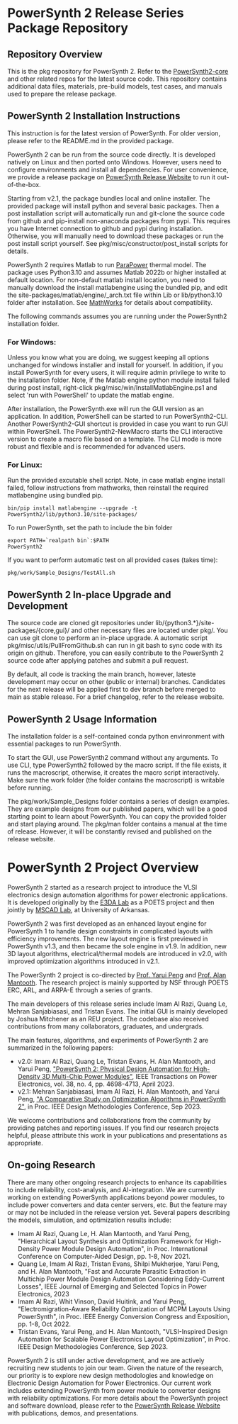 # PowerSynth 2 Release Series Package Repository
## Repository Overview
This is the pkg repository for PowerSynth 2. Refer to the [PowerSynth2-core](https://github.com/e3da/PowerSynth2-core) and other related repos for the latest source code. 
This repository contains additional data files, materials, pre-build models, test cases, and manuals used to prepare the release package. 

## PowerSynth 2 Installation Instructions
This instruction is for the latest version of PowerSynth. For older version, please refer to the README.md in the provided package. 

PowerSynth 2 can be run from the source code directly. It is developed natively on Linux and then ported onto Windows. However, users need to configure environments and install all dependencies. For user convenience, we provide a release package on [PowerSynth Release Website](https://e3da.csce.uark.edu/release/PowerSynth/) to run it out-of-the-box. 

Starting from v2.1, the package bundles local and online installer. The provided package will install python and several basic packages. Then a post installation script will automatically run and git-clone the source code from github and pip-install non-anaconda packages from pypi. This requires you have Internet connection to github and pypi during installation. Otherwise, you will manually need to download these packages or run the post install script yourself. See pkg/misc/constructor/post_install scripts for details. 

PowerSynth 2 requires Matlab to run [ParaPower](https://github.com/USArmyResearchLab/ParaPower) thermal model. The package uses Python3.10 and assumes Matlab 2022b or higher installed at default location. For non-default matlab install location, you need to manually download the install matlabengine using the bundled pip, and edit the site-packages/matlab/engine/_arch.txt file within Lib or lib/python3.10 folder after installation. 
See [MathWorks](https://www.mathworks.com/help/matlab/matlab_external/install-the-matlab-engine-for-python.html) for details about compatibility. 

The following commands assumes you are running under the PowerSynth2 installation folder. 

### For Windows:
Unless you know what you are doing, we suggest keeping all options unchanged for windows installer and install for yourself. In addition, if you install PowerSynth for every users, it will require admin privilege to write to the installation folder. 
Note, if the Matlab engine python module install failed during post install, right-click pkg/misc/win/InstallMatlabEngine.ps1 and select 'run with PowerShell' to update the matlab engine. 

After installation, the PowerSynth.exe will run the GUI version as an application. In addition, PowerShell can be started to run PowerSynth2-CLI. Another PowerSynth2-GUI shortcut is provided in case you want to run GUI within PowerShell. The PowerSynth2-NewMacro starts the CLI interactive version to create a macro file based on a template. The CLI mode is more robust and flexible and is recommended for advanced users. 

### For Linux:
Run the provided excutable shell script.
Note, in case matlab engine install failed, follow instructions from mathworks, then reinstall the required matlabengine using bundled pip. 
```
bin/pip install matlabengine --upgrade -t PowerSynth2/lib/python3.10/site-packages/
```
To run PowerSynth, set the path to include the bin folder
```
export PATH=`realpath bin`:$PATH
PowerSynth2
```
If you want to perform automatic test on all provided cases (takes time):
```
pkg/work/Sample_Designs/TestAll.sh
```

## PowerSynth 2 In-place Upgrade and Development
The source code are cloned git repositories under lib/{python3.*}/site-packages/{core,gui}/ and other necessary files are located under pkg/. You can use git clone to perform an in-place upgrade. A automatic script pkg/misc/utils/PullFromGithub.sh can run in git bash to sync code with its origin on github. Therefore, you can easily contribute to the PowerSynth 2 source code after applying patches and submit a pull request. 

By default, all code is tracking the main branch, however, lateste development may occur on other (public or internal) branches. Candidates for the next release will be applied first to dev branch before merged to main as stable release. For a brief changelog, refer to the release website. 

## PowerSynth 2 Usage Information
The installation folder is a self-contained conda python envinronment with essential packages to run PowerSynth.

To start the GUI, use PowerSynth2 command without any arguments. To use CLI, type PowerSynth2 followed by the macro script. If the file exists, it runs the macroscript, otherwise, it creates the macro script interactively. 
Make sure the work folder (the folder contains the macroscript) is writable before running. 

The pkg/work/Sample_Designs folder contains a series of design examples. They are example designs from our published papers, which will be a good starting point to learn about PowerSynth. You can copy the provided folder and start playing around. 
The pkg/man folder contains a manual at the time of release. However, it will be constantly revised and published on the release website. 


# PowerSynth 2 Project Overview
PowerSynth 2 started as a research project to introduce the VLSI electronics design automation algorithms for power electronic applications. It is developed originally by the [E3DA Lab](https://e3da.csce.uark.edu/) as a POETS project and then jointly by [MSCAD Lab](https://mscad.uark.edu/), at University of Arkansas. 

PowerSynth 2 was first developed as an enhanced layout engine for PowerSynth 1 to handle design constraints in complicated layouts with efficiency improvements. The new layout engine is first previewed in PowerSynth v1.3, and then became the sole engine in v1.9. In addition, new 3D layout algorithms, electrical/thermal models are introduced in v2.0, with improved optimization algorithms introduced in v2.1.

The PowerSynth 2 project is co-directed by [Prof. Yarui Peng](https://engineering.uark.edu/directory/index/uid/yrpeng/name/Yarui+Peng/) and [Prof. Alan Mantooth](https://engineering.uark.edu/directory/index/uid/mantooth/name/Alan+Mantooth/). The research project is mainly supported by NSF through POETS ERC, ARL, and ARPA-E through a series of grants. 

The main developers of this release series include Imam Al Razi, Quang Le, Mehran Sanjabiasasi, and Tristan Evans. The initial GUI is mainly developed by Joshua Mitchener as an REU project. The codebase also received contributions from many collaborators, graduates, and undergrads.

The main features, algorithms, and experiments of PowerSynth 2 are summarized in the following papers:

* v2.0: Imam Al Razi, Quang Le, Tristan Evans, H. Alan Mantooth, and Yarui Peng, ["PowerSynth 2: Physical Design Automation for High-Density 3D Multi-Chip Power Modules"](https://doi.org/10.1109/TPEL.2022.3227300), IEEE Transactions on Power Electronics, vol. 38, no. 4, pp. 4698-4713, April 2023.
* v2.1: Mehran Sanjabiasasi, Imam Al Razi, H. Alan Mantooth, and Yarui Peng, ["A Comparative Study on Optimization Algorithms in PowerSynth 2"](https://e3da.csce.uark.edu/pub/doc/2023/M.Sanjabiasasi-Misc.Conf.DMC-2023.pdf), in Proc. IEEE Design Methodologies Conference, Sep 2023.

We welcome contributions and collaborations from the community by providing patches and reporting issues. If you find our research projects helpful, please attribute this work in your publications and presentations as appropriate.

## On-going Research
There are many other ongoing research projects to enhance its capabilities to include reliability, cost-analysis, and AI-integration. We are currently working on extending PowerSynth applications beyond power modules, to include power converters and data center servers, etc. But the feature may or may not be included in the release version yet. Several papers describing the models, simulation, and optimization results include:

* Imam Al Razi, Quang Le, H. Alan Mantooth, and Yarui Peng, "Hierarchical Layout Synthesis and Optimization Framework for High-Density Power Module Design Automation", in Proc. International Conference on Computer-Aided Design, pp. 1-8, Nov 2021.
* Quang Le, Imam Al Razi, Tristan Evans, Shilpi Mukherjee, Yarui Peng, and H. Alan Mantooth, "Fast and Accurate Parasitic Extraction in Multichip Power Module Design Automation Considering Eddy-Current Losses", IEEE Journal of Emerging and Selected Topics in Power Electronics, 2023
* Imam Al Razi, Whit Vinson, David Huitink, and Yarui Peng, "Electromigration-Aware Reliability Optimization of MCPM Layouts Using PowerSynth", in Proc. IEEE Energy Conversion Congress and Exposition, pp. 1-8, Oct 2022.
* Tristan Evans, Yarui Peng, and H. Alan Mantooth, "VLSI-Inspired Design Automation for Scalable Power Electronics Layout Optimization", in Proc. IEEE Design Methodologies Conference, Sep 2023.

PowerSynth 2 is still under active development, and we are actively recruiting new students to join our team. Given the nature of the research, our priority is to explore new design methodologies and knowledge on Electronic Design Automation for Power Electronics. Our current work includes extending PowerSynth from power module to converter designs with reliability optimizations. For more details about the PowerSynth project and software download, please refer to the [PowerSynth Release Website](https://e3da.csce.uark.edu/release/PowerSynth/) with publications, demos, and presentations. 
